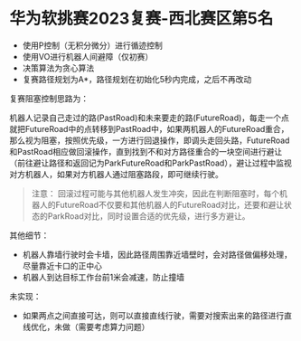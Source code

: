 # 华为软挑赛2023复赛-西北赛区第5名

- 使用P控制（无积分微分）进行循迹控制
- 使用VO进行机器人间避障（仅初赛）
- 决策算法为贪心算法
- 复赛路径规划为A*，路径规划在初始化5秒内完成，之后不再改动

复赛阻塞控制思路为：

机器人记录自己走过的路(PastRoad)和未来要走的路(FutureRoad)，每走一个点就把FutureRoad中的点转移到PastRoad中，如果两机器人的FutureRoad重合，那么视为阻塞，按照优先级，一方进行回退操作，即调头走回头路，FutureRoad和PastRoad相应做回滚操作，直到找到不和对方路径重合的一块空间进行避让（前往避让路径和返回记为ParkFutureRoad和ParkPastRoad），避让过程中监视对方机器人，如果对方机器人通过阻塞路段，即可继续行驶。

> 注意： 回滚过程可能与其他机器人发生冲突，因此在判断阻塞时，每个机器人的FutureRoad不仅要和其他机器人的FutureRoad对比，还要和避让状态的ParkRoad对比，同时设置合适的优先级，进行多方避让。

其他细节：
- 机器人靠墙行驶时会卡墙，因此路径周围靠近墙壁时，会对路径做偏移处理，尽量靠近卡口的正中心
- 机器人到达目标工作台前1米会减速，防止撞墙

未实现：
- 如果两点之间直接可达，则可以直接直线行驶，需要对搜索出来的路径进行直线优化，未做（需要考虑算力问题）



